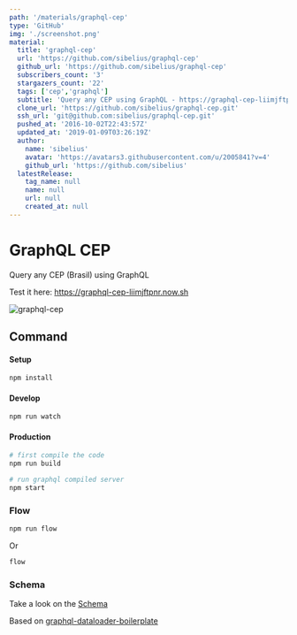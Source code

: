 ```yaml
---
path: '/materials/graphql-cep'
type: 'GitHub'
img: './screenshot.png'
material:
  title: 'graphql-cep'
  url: 'https://github.com/sibelius/graphql-cep'
  github_url: 'https://github.com/sibelius/graphql-cep'
  subscribers_count: '3'
  stargazers_count: '22'
  tags: ['cep','graphql']
  subtitle: 'Query any CEP using GraphQL - https://graphql-cep-liimjftpnr.now.sh'
  clone_url: 'https://github.com/sibelius/graphql-cep.git'
  ssh_url: 'git@github.com:sibelius/graphql-cep.git'
  pushed_at: '2016-10-02T22:43:57Z'
  updated_at: '2019-01-09T03:26:19Z'
  author:
    name: 'sibelius'
    avatar: 'https://avatars3.githubusercontent.com/u/2005841?v=4'
    github_url: 'https://github.com/sibelius'
  latestRelease:
    tag_name: null
    name: null
    url: null
    created_at: null
---
```

# GraphQL CEP 

Query any CEP (Brasil) using GraphQL

Test it here: https://graphql-cep-liimjftpnr.now.sh

![graphql-cep](screenshot/graphql-cep.png)

## Command

#### Setup
```bash
npm install
```
#### Develop
```bash
npm run watch
```

#### Production
```bash
# first compile the code
npm run build

# run graphql compiled server
npm start
```

### Flow
```bash
npm run flow
```

Or
```bash
flow
```

### Schema
Take a look on the [Schema](https://github.com/sibelius/graphql-cep/blob/master/data/schema.graphql)

Based on [graphql-dataloader-boilerplate](https://github.com/sibelius/graphql-dataloader-boilerplate)
